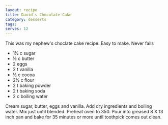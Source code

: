 ```yaml
---
layout: recipe
title: David's Chocolate Cake
category: desserts
tags: 
serves: 12
---
```

This was my nephew's choclate cake recipe. Easy to make. Never fails

- 1½ c sugar
- ½ c butter
- 2 eggs
- 2 t vanilla
- ½ c cocoa 
- 2½ c flour
- 2 t baking powder
- 2 t baking soda
- 2 c boiling water

Cream sugar, butter, eggs and vanilla. Add dry ingredients and boiling water. Mix just until blended. Preheat oven to 350. Pour into greased 8 X 13 inch pan and bake for 35 minutes or more until toothpick comes out clean.
